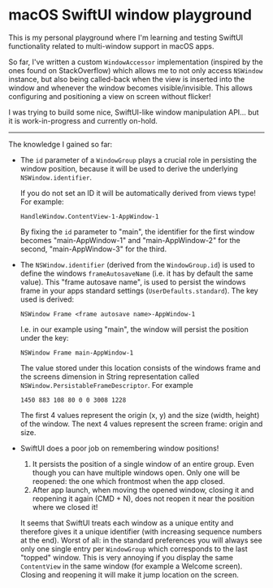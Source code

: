 # macOS SwiftUI window playground

This is my personal playground where I'm learning and testing SwiftUI functionality related to multi-window support
in macOS apps.

So far, I've written a custom `WindowAccessor` implementation (inspired by the ones found on StackOverflow) which allows
me to not only access `NSWindow` instance, but also being called-back when the view is inserted into the window and 
whenever the window becomes visible/invisible. This allows configuring and positioning a view on screen without flicker!  

I was trying to build some nice, SwiftUI-like window manipulation API... but it is work-in-progress and currently 
on-hold.

---

The knowledge I gained so far:

- The `id` parameter of a `WindowGroup` plays a crucial role in persisting the window position, because it will be used
  to derive the underlying `NSWindow.identifier`.

  If you do not set an ID it will be automatically derived from views type! For example:

      HandleWindow.ContentView-1-AppWindow-1

  By fixing the `id` parameter to "main", the identifier for the first window becomes "main-AppWindow-1" and
  "main-AppWindow-2" for the second,  "main-AppWindow-3" for the third.

- The `NSWindow.identifier` (derived from the `WindowGroup.id`) is used to define the windows `frameAutosaveName`
  (i.e. it has by default the same value). This "frame autosave name", is used to persist the windows frame in your apps 
  standard settings (`UserDefaults.standard`). The key used is derived:

      NSWindow Frame <frame autosave name>-AppWindow-1

  I.e. in our example using "main", the window will persist the position under the key:
  
      NSWindow Frame main-AppWindow-1
      
  The value stored under this location consists of the windows frame and the screens dimension in String representation
  called `NSWindow.PersistableFrameDescriptor`. For example 

      1450 883 108 80 0 0 3008 1228 

  The first 4 values represent the origin (x, y) and the size (width, height) of the window. The next 4 values represent
  the screen frame: origin and size.

- SwiftUI does a poor job on remembering window positions!

  1. It persists the position of a single window of an entire group. Even though you can have multiple windows open.
     Only one will be reopened: the one which frontmost when the app closed.
  2. After app launch, when moving the opened window, closing it and reopening it again (CMD + N), does not reopen it
     near the position where we closed it!

  It seems that SwiftUI treats each window as a unique entity and therefore gives it a unique identifier (with 
  increasing sequence numbers at the end). Worst of all: in the standard preferences you will always see only one 
  single entry per `WindowGroup` which corresponds to the last "topped" window.
  This is very annoying if you display the same `ContentView` in the same window (for example a Welcome screen). Closing
  and reopening it will make it jump location on the screen.
